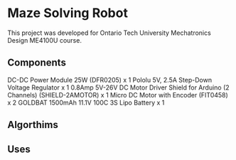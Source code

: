 
# Maze Solving Robot

This project was developed for Ontario Tech University Mechatronics Design ME4100U course. 

## Components

DC-DC Power Module 25W (DFR0205)                                               x 1
Pololu 5V, 2.5A Step-Down Voltage Regulator                                    x 1 
0.8Amp 5V-26V DC Motor Driver Shield for Arduino (2 Channels) (SHIELD-2AMOTOR) x 1
Micro DC Motor with Encoder (FIT0458)                                          x 2
GOLDBAT 1500mAh 11.1V 100C 3S Lipo Battery                                     x 1
## Algorthims

## Uses
